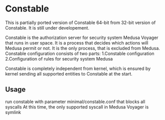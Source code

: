 Constable
=========
This is partially ported version of Constable 64-bit from 32-bit version of Constable.
It is still under developement.

Constable is the authorization server for security system Medusa Voyager that runs in user space.
It is a process that decides which actions will Medusa permit or not. It is the only process, 
that is excluded from Medusa. Constable configuration consists of two parts:
1.Constable configuration
2.Configuration of rules for security system Medusa

Constable is completely independent from kernel, which is ensured by kernel sending all supported 
entities to Constable at the start.

Usage
-----
run constable with parameter minimal/constable.conf that blocks all syscalls
At this time, the only supported syscall in Medusa Voyager is symlink
